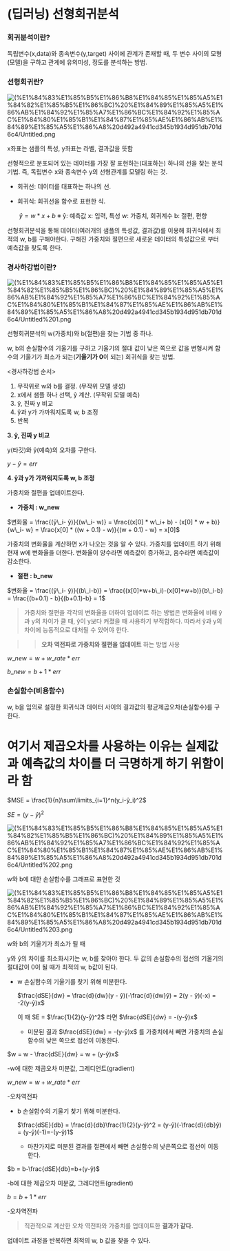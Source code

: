 # (딥러닝) 선형회귀분석

### 회귀분석이란?

독립변수(x,data)와 종속변수(y,target) 사이에 관계가 존재할 때, 두 변수 사이의 모형(모델)을 구하고 관계에 유의미성, 정도를 분석하는 방법.

### 선형회귀란?

![(%E1%84%83%E1%85%B5%E1%86%B8%E1%84%85%E1%85%A5%E1%84%82%E1%85%B5%E1%86%BC)%20%E1%84%89%E1%85%A5%E1%86%AB%E1%84%92%E1%85%A7%E1%86%BC%E1%84%92%E1%85%AC%E1%84%80%E1%85%B1%E1%84%87%E1%85%AE%E1%86%AB%E1%84%89%E1%85%A5%E1%86%A8%20d492a4941cd345b1934d951db701d6c4/Untitled.png]((%E1%84%83%E1%85%B5%E1%86%B8%E1%84%85%E1%85%A5%E1%84%82%E1%85%B5%E1%86%BC)%20%E1%84%89%E1%85%A5%E1%86%AB%E1%84%92%E1%85%A7%E1%86%BC%E1%84%92%E1%85%AC%E1%84%80%E1%85%B1%E1%84%87%E1%85%AE%E1%86%AB%E1%84%89%E1%85%A5%E1%86%A8%20d492a4941cd345b1934d951db701d6c4/Untitled.png)

x좌표는 샘플의 특성, y좌표는 라벨, 결과값을 뜻함

선형적으로 분포되어 있는 데이터를 가장 잘 표현하는(대표하는) 하나의 선을 찾는 분석기법. 즉, 독립변수 x와 종속변수 y의 선형관계를 모델링 하는 것.

- 회귀선: 데이터를 대표하는 하나의 선.
- 회귀식: 회귀선을 함수로 표현한 식.

     $ŷ = w*x + b$     ※ ŷ: 예측값  x: 입력, 특성  w: 가중치, 회귀계수  b: 절편, 편향

선형회귀분석을 통해 데이터(여러개의 샘플의 특성값, 결과값)를 이용해 회귀식에서 최적의 w, b를 구해야한다. 구해진 가중치와 절편으로 새로운 데이터의 특성값으로 부터 예측값을 찾도록 한다.

### 경사하강법이란?

![(%E1%84%83%E1%85%B5%E1%86%B8%E1%84%85%E1%85%A5%E1%84%82%E1%85%B5%E1%86%BC)%20%E1%84%89%E1%85%A5%E1%86%AB%E1%84%92%E1%85%A7%E1%86%BC%E1%84%92%E1%85%AC%E1%84%80%E1%85%B1%E1%84%87%E1%85%AE%E1%86%AB%E1%84%89%E1%85%A5%E1%86%A8%20d492a4941cd345b1934d951db701d6c4/Untitled%201.png]((%E1%84%83%E1%85%B5%E1%86%B8%E1%84%85%E1%85%A5%E1%84%82%E1%85%B5%E1%86%BC)%20%E1%84%89%E1%85%A5%E1%86%AB%E1%84%92%E1%85%A7%E1%86%BC%E1%84%92%E1%85%AC%E1%84%80%E1%85%B1%E1%84%87%E1%85%AE%E1%86%AB%E1%84%89%E1%85%A5%E1%86%A8%20d492a4941cd345b1934d951db701d6c4/Untitled%201.png)

선형회귀분석의 w(가중치)와 b(절편)을 찾는 기법 중 하나.

w, b의 손실함수의 기울기를 구하고 기울기의 절대 값이 낮은 쪽으로 값을 변형시켜 함수의 기울기가 최소가 되는(**기울기가 0**이 되는) 회귀식을 찾는 방법.

<경사하강법 순서>

1. 무작위로 w와 b를 결정. (무작위 모델 생성)
2. x에서 샘플 하나 선택, ŷ 계산. (무작위 모델 예측)
3. ŷ, 진짜 y 비교
4. ŷ과 y가 가까워지도록 w, b 조정
5. 반복

**3. ŷ, 진짜 y 비교**

y(타깃)와 ŷ(예측)의 오차를 구한다.

$y - ŷ = err$

**4. ŷ과 y가 가까워지도록 w, b 조정**

가중치와 절편을 업데이트한다. 

- **가중치 : w_new**

$변화율 = \frac{(ŷ\_i- ŷ)}{(w\_i- w)} = \frac{(x[0] * w\_i+ b) - (x[0] * w + b)}{w\_i- w} = \frac{x[0] * ((w + 0.1) - w)}{(w + 0.1) - w} = x[0]$

가중치의 변화율을 계산하면 x가 나오는 것을 알 수 있다.  가중치를 업데이트 하기 위해 현재 w에 변화율을 더한다. 변화율이 양수라면 예측값이 증가하고, 음수라면 예측값이 감소한다.

- **절편 : b_new**

$변화율 = \frac{(ŷ\_i- ŷ)}{(b\_i-b)} = \frac{(x[0]*w+b\_i)-(x[0]*w+b)}{b\_i-b} = \frac{(b+0.1) - b}{(b+0.1)-b} = 1$

> 가중치와 절편을 각각의 변화율을 더하여 업데이트 하는 방법은 변화율에 비해 ŷ과 y의 차이가 클 때, ŷ이 y보다 커졌을 때 사용하기 부적합하다. 따라서 ŷ과 y의 차이에 능동적으로 대처될 수 있어야 한다.

>> **오차 역전파로 가중치와 절편을 업데이트** 하는 방법 사용

$w\_new = w + w\_rate * err$

$b\_new = b + 1 * err$

### 손실함수(비용함수)

w, b을 임의로 설정한 회귀식과 데이터 사이의 결과값의 평균제곱오차(손실함수)를 구한다. 
# 여기서 제곱오차를 사용하는 이유는 실제값과 예측값의 차이를 더 극명하게 하기 위함이라 함

$MSE = \frac{1}{n}\sum\limits_{i=1}^n(y_i-ŷ_i)^2$

$SE = (y-ŷ)^2$

![(%E1%84%83%E1%85%B5%E1%86%B8%E1%84%85%E1%85%A5%E1%84%82%E1%85%B5%E1%86%BC)%20%E1%84%89%E1%85%A5%E1%86%AB%E1%84%92%E1%85%A7%E1%86%BC%E1%84%92%E1%85%AC%E1%84%80%E1%85%B1%E1%84%87%E1%85%AE%E1%86%AB%E1%84%89%E1%85%A5%E1%86%A8%20d492a4941cd345b1934d951db701d6c4/Untitled%202.png]((%E1%84%83%E1%85%B5%E1%86%B8%E1%84%85%E1%85%A5%E1%84%82%E1%85%B5%E1%86%BC)%20%E1%84%89%E1%85%A5%E1%86%AB%E1%84%92%E1%85%A7%E1%86%BC%E1%84%92%E1%85%AC%E1%84%80%E1%85%B1%E1%84%87%E1%85%AE%E1%86%AB%E1%84%89%E1%85%A5%E1%86%A8%20d492a4941cd345b1934d951db701d6c4/Untitled%202.png)

w와 b에 대한 손실함수를 그래프로 표현한 것

![(%E1%84%83%E1%85%B5%E1%86%B8%E1%84%85%E1%85%A5%E1%84%82%E1%85%B5%E1%86%BC)%20%E1%84%89%E1%85%A5%E1%86%AB%E1%84%92%E1%85%A7%E1%86%BC%E1%84%92%E1%85%AC%E1%84%80%E1%85%B1%E1%84%87%E1%85%AE%E1%86%AB%E1%84%89%E1%85%A5%E1%86%A8%20d492a4941cd345b1934d951db701d6c4/Untitled%203.png]((%E1%84%83%E1%85%B5%E1%86%B8%E1%84%85%E1%85%A5%E1%84%82%E1%85%B5%E1%86%BC)%20%E1%84%89%E1%85%A5%E1%86%AB%E1%84%92%E1%85%A7%E1%86%BC%E1%84%92%E1%85%AC%E1%84%80%E1%85%B1%E1%84%87%E1%85%AE%E1%86%AB%E1%84%89%E1%85%A5%E1%86%A8%20d492a4941cd345b1934d951db701d6c4/Untitled%203.png)

w와 b의 기울기가 최소가 될 때

y와 ŷ의 차이를 최소화시키는 w, b를 찾아야 한다. 두 값의 손실함수의 접선의 기울기의 절대값이 0이 될 때가 최적의 w, b값이 된다.

- w 손실함수의 기울기를 찾기 위해 미분한다.

    $\frac{dSE}{dw} = \frac{d}{dw}(y - ŷ)(-\frac{d}{dw}ŷ) = 2(y - ŷ)(-x) = -2(y-ŷ)x$ 

    이 때 SE = $\frac{1}{2}(y-ŷ)^2$ 라면  $\frac{dSE}{dw} = -(y-ŷ)x$

    - 미분된 결과 $\frac{dSE}{dw} = -(y-ŷ)x$ 를 가중치에서 빼면 가중치의 손실함수의 낮은 쪽으로 접선이 이동한다.

$w = w - \frac{dSE}{dw} = w + (y-ŷ)x$ 

-w에 대한 제곱오차 미분값, 그레디언트(gradient)

$w\_new = w + w\_rate * err$

-오차역전파

- b 손실함수의 기울기 찾기 위해 미분한다.

    $\frac{dSE}{db} = \frac{d}{db}\frac{1}{2}(y-ŷ)^2 = (y-ŷ)(-\frac{d}{db}ŷ) = (y-ŷ)(-1)=-(y-ŷ)1$

    - 마찬가지로 미분된 결과를 절편에서 빼면 손실함수의 낮은쪽으로 접선이 이동한다.

$b = b-\frac{dSE}{db}=b+(y-ŷ)$

-b에 대한 제곱오차 미분값, 그레디언트(gradient)

$b=b+1*err$

-오차역전파

>직관적으로 계산한 오차 역전파와 가중치를 업데이트한 **결과가 같다.**

업데이트 과정을 반복하면 최적의 w, b 값을 찾을 수 있다.